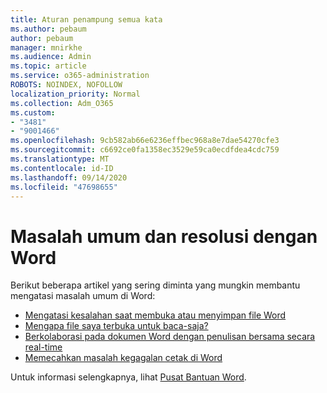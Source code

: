 ```yaml
---
title: Aturan penampung semua kata
ms.author: pebaum
author: pebaum
manager: mnirkhe
ms.audience: Admin
ms.topic: article
ms.service: o365-administration
ROBOTS: NOINDEX, NOFOLLOW
localization_priority: Normal
ms.collection: Adm_O365
ms.custom:
- "3481"
- "9001466"
ms.openlocfilehash: 9cb582ab66e6236effbec968a8e7dae54270cfe3
ms.sourcegitcommit: c6692ce0fa1358ec3529e59ca0ecdfdea4cdc759
ms.translationtype: MT
ms.contentlocale: id-ID
ms.lasthandoff: 09/14/2020
ms.locfileid: "47698655"
---
```

# <a name="common-issues-and-resolutions-with-word"></a>Masalah umum dan resolusi dengan Word

Berikut beberapa artikel yang sering diminta yang mungkin membantu mengatasi masalah umum di Word:

- [Mengatasi kesalahan saat membuka atau menyimpan file Word](https://docs.microsoft.com/alchemyinsights/errors-opening-or-saving-files)
- [Mengapa file saya terbuka untuk baca-saja?](https://support.office.com/article/why-did-my-file-open-read-only-3ab4b792-da50-4b38-8628-14c64e1f1d15)
- [Berkolaborasi pada dokumen Word dengan penulisan bersama secara real-time](https://support.office.com/article/collaborate-on-word-documents-with-real-time-co-authoring-7dd3040c-3f30-4fdd-bab0-8586492a1f1d?wt.mc_id=fsn_word_share_and_coauthor)
- [Memecahkan masalah kegagalan cetak di Word](https://docs.microsoft.com/office/troubleshoot/word/print-failures-in-word)

Untuk informasi selengkapnya, lihat [Pusat Bantuan Word](https://support.office.com/word).
